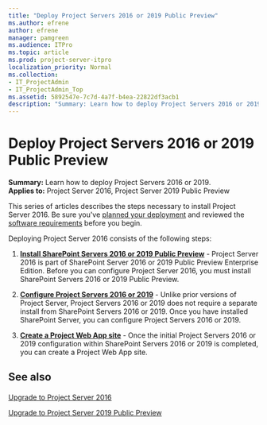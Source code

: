 ```yaml
---
title: "Deploy Project Servers 2016 or 2019 Public Preview"
ms.author: efrene
author: efrene
manager: pamgreen
ms.audience: ITPro
ms.topic: article
ms.prod: project-server-itpro
localization_priority: Normal
ms.collection:
- IT_ProjectAdmin
- IT_ProjectAdmin_Top
ms.assetid: 5892547e-7c7d-4a7f-b4ea-22822df3acb1
description: "Summary: Learn how to deploy Project Servers 2016 or 2019 Public Preview."
---
```


# Deploy Project Servers 2016 or 2019 Public Preview
 
 **Summary:** Learn how to deploy Project Servers 2016 or 2019.<br/>
**Applies to:** Project Server 2016, Project Server 2019 Public Preview
  
This series of articles describes the steps necessary to install Project Server 2016. Be sure you've [planned your deployment](plan-for-project-server-2016.md) and reviewed the [software requirements](software-requirements-for-project-server-2016.md) before you begin.
  
Deploying Project Server 2016 consists of the following steps:
  
1. **[Install SharePoint Servers 2016 or 2019 Public Preview](https://docs.microsoft.com/sharepoint/install/install-for-sharepoint-server-2016)** - Project Server 2016 is part of SharePoint Server 2016 or 2019 Public Preview Enterprise Edition. Before you can configure Project Server 2016, you must install SharePoint Servers 2016 or 2019 Public Preview.
    
2. **[Configure Project Servers 2016 or 2019](install-and-configure-project-server-2016.md)** - Unlike prior versions of Project Server, Project Servers 2016 or 2019 does not require a separate install from SharePoint Servers 2016 or 2019. Once you have installed SharePoint Server, you can configure Project Servers 2016 or 2019.
    
3. **[Create a Project Web App site](deploy-project-web-app.md)** - Once the initial Project Servers 2016 or 2019 configuration within SharePoint Servers 2016 or 2019 is completed, you can create a Project Web App site.
    
## See also

#### 

[Upgrade to Project Server 2016](upgrade-to-project-server-2016.md)

[Upgrade to Project Server 2019 Public Preview](upgrade-to-project-server-2019.md)